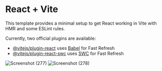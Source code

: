 # React + Vite

This template provides a minimal setup to get React working in Vite with HMR and some ESLint rules.

Currently, two official plugins are available:

- [@vitejs/plugin-react](https://github.com/vitejs/vite-plugin-react/blob/main/packages/plugin-react/README.md) uses [Babel](https://babeljs.io/) for Fast Refresh
- [@vitejs/plugin-react-swc](https://github.com/vitejs/vite-plugin-react-swc) uses [SWC](https://swc.rs/) for Fast Refresh

![Screenshot (277)](https://github.com/user-attachments/assets/7153b064-c3aa-4b95-9e00-e355de98c483)
![Screenshot (278)](https://github.com/user-attachments/assets/f8a5b171-ce7d-45bb-bd1e-d664cff8e8b0)


